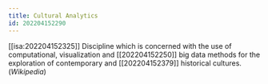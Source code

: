 ```yaml
---
title: Cultural Analytics
id: 202204152290
---
```


[[isa:202204152325]] Discipline which is concerned with the use of computational, visualization and [[202204152250]] big data methods for the exploration of contemporary and [[202204152379]] historical cultures.  (*Wikipedia*)
